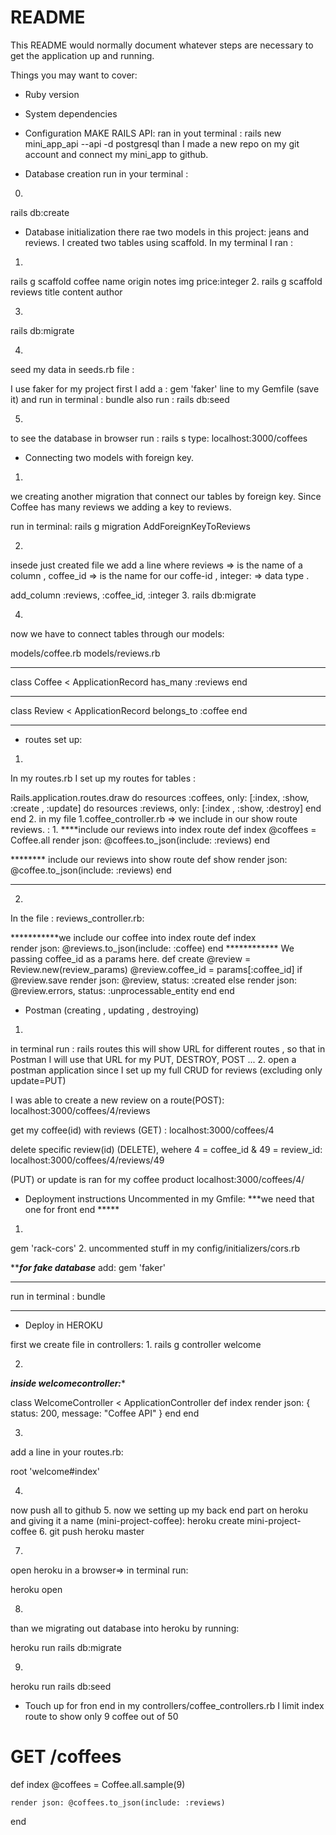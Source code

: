 # README

This README would normally document whatever steps are necessary to get the
application up and running.

Things you may want to cover:

* Ruby version

* System dependencies

* Configuration
MAKE RAILS API: ran in yout terminal : 
rails new mini_app_api --api -d postgresql
than I made a new repo on my git account and connect my mini_app to github.
* Database creation
run in your terminal :
0.  
rails db:create

* Database initialization
there  rae two models in this project: jeans and reviews. 
I created two tables using scaffold.
In my terminal I ran : 
1. 
rails g scaffold coffee name origin notes img price:integer
2. 
rails g scaffold reviews title content author

3. 
rails db:migrate

4. 
seed my data in seeds.rb file : 

I use faker for my project
first I add a : gem 'faker' line to my Gemfile (save it) and run in terminal : bundle
also run : rails db:seed

5. 
to see the database in browser run : rails s
type: localhost:3000/coffees

* Connecting two models with foreign key.
 1. 
 we creating another migration that connect our tables by foreign key. Since Coffee has many reviews we adding a key to reviews.

 run in terminal:
 rails g migration AddForeignKeyToReviews

 2. 
 insede just created file we add a line where reviews => is the name of a column , coffee_id => is the name for our coffe-id , integer: => data type .

add_column :reviews, :coffee_id, :integer
3. 
rails db:migrate

4. 
now we have to connect tables through our models:

models/coffee.rb
models/reviews.rb
******
class Coffee < ApplicationRecord
    has_many :reviews
end
*****
class Review < ApplicationRecord
    belongs_to :coffee
end
*******

* routes set up:
1. 
In my routes.rb I set up my routes for tables : 

Rails.application.routes.draw do
  resources :coffees, only: [:index, :show, :create , :update] do
  resources :reviews, only: [:index , :show, :destroy]
  end 
  end 
2. 
in my file 
1.coffee_controller.rb  => 
we include in our show route reviews. :
1. 
****include our reviews into index route
def index
    @coffees = Coffee.all
    render json: @coffees.to_json(include: :reviews)
  end

********  include our reviews into show route
def show
    render json: @coffee.to_json(include: :reviews)
  end
  ********

2. 
In the file : reviews_controller.rb:

***********we include our coffee into index route
 def index  
    render json: @reviews.to_json(include: :coffee)
  end
  ************ We passing coffee_id as a params here. 
  def create
    @review = Review.new(review_params)
@review.coffee_id = params[:coffee_id]
    if @review.save
      render json: @review, status: :created
    else
      render json: @review.errors, status: :unprocessable_entity
    end
  end

* Postman (creating , updating , destroying)
1.
in terminal run : 
rails routes 
this will show URL for different routes , so that in Postman I will use that URL for my PUT, DESTROY, POST ...
2. 
open a postman application 
since I set up my full CRUD for reviews (excluding only update=PUT)

I was able to create a new review on a route(POST):
 localhost:3000/coffees/4/reviews

get my coffee(id) with reviews (GET) : 
localhost:3000/coffees/4

delete specific review(id) (DELETE), wehere 4 = coffee_id & 49 = review_id:
localhost:3000/coffees/4/reviews/49

(PUT) or update is ran for my coffee product 
localhost:3000/coffees/4/


* Deployment instructions
Uncommented in my Gmfile:
***we need that one for front end ***** 
 1.
 gem 'rack-cors'
2.
uncommented stuff in my config/initializers/cors.rb

*******for fake database***** 
 add: 
 gem 'faker'
 **********
  run in terminal : 
  bundle
**********

* Deploy in HEROKU

first we create file in controllers: 
1.
rails g controller welcome

2.
*******inside welcomecontroller:******** 

class WelcomeController < ApplicationController
    def index
        render json: { status: 200, message: "Coffee API" }
    end
end 

3. 

add a line in your routes.rb:

root 'welcome#index'

4. 
now push all to github
5. 
now we setting up my back end part on heroku and giving it a name (mini-project-coffee):
heroku create mini-project-coffee
6. 
git push heroku master

7. 
open heroku in a browser=> in terminal run:

heroku open

8. 
than we migrating out database into heroku by running: 

heroku run rails db:migrate

9. 
heroku run rails db:seed

* Touch up for fron end 
in my controllers/coffee_controllers.rb I limit index route to show only 9 coffee out of 50
# GET /coffees
  def index
    @coffees = Coffee.all.sample(9)

    render json: @coffees.to_json(include: :reviews)
  end



